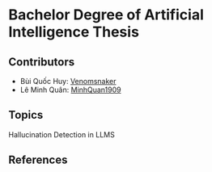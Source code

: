 # Bachelor Degree of Artificial Intelligence Thesis
## Contributors
- Bùi Quốc Huy: [Venomsnaker](https://github.com/Venomsnaker)
- Lê Minh Quân: [MinhQuan1909](https://github.com/MinhQuan1909)
## Topics
Hallucination Detection in LLMS
## References